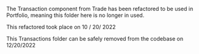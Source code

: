 The Transaction component from Trade has been refactored to be used in Portfolio, meaning this folder here is no longer in used.

This refactored took place on 10 / 20/ 2022

This Transactions folder can be safely removed from the codebase on 12/20/2022
